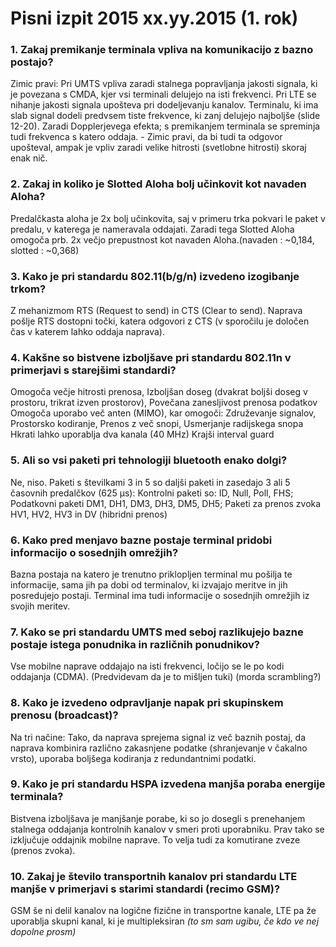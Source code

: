 # Pisni izpit 2015 xx.yy.2015 (1. rok)

### 1. Zakaj premikanje terminala vpliva na komunikacijo z bazno postajo?
Zimic pravi: Pri UMTS vpliva zaradi stalnega popravljanja jakosti signala, ki je povezana s CMDA, kjer vsi terminali delujejo na isti frekvenci. Pri LTE se nihanje jakosti signala upošteva pri dodeljevanju kanalov. Terminalu, ki ima slab signal dodeli predvsem tiste frekvence, ki zanj delujejo najboljše (slide 12-20).
Zaradi Dopplerjevega efekta; s premikanjem terminala se spreminja tudi frekvenca s katero oddaja. - Zimic pravi, da bi tudi ta odgovor upošteval, ampak je vpliv zaradi velike hitrosti (svetlobne hitrosti) skoraj enak nič.

### 2. Zakaj in koliko je Slotted Aloha bolj učinkovit kot navaden Aloha?
Predalčkasta aloha je 2x bolj učinkovita, saj v primeru trka pokvari le paket v predalu, v katerega je nameravala oddajati. Zaradi tega Slotted Aloha omogoča prb. 2x večjo prepustnost kot navaden Aloha.(navaden : ~0,184, slotted : ~0,368)

### 3. Kako je pri standardu 802.11(b/g/n) izvedeno izogibanje trkom?
Z mehanizmom RTS (Request to send) in CTS (Clear to send). Naprava pošlje RTS dostopni točki, katera odgovori z CTS (v sporočilu je določen čas v katerem lahko oddaja naprava).

### 4. Kakšne so bistvene izboljšave pri standardu 802.11n v primerjavi s starejšimi standardi?
Omogoča večje hitrosti prenosa,  Izboljšan doseg (dvakrat boljši doseg v prostoru, trikrat izven prostorov), Povečana zanesljivost prenosa podatkov
Omogoča uporabo več anten (MIMO), kar omogoči: Združevanje signalov, Prostorsko kodiranje, Prenos z več snopi, Usmerjanje radijskega snopa
Hkrati lahko uporablja dva kanala (40 MHz)
Krajši interval guard

### 5. Ali so vsi paketi pri tehnologiji bluetooth enako dolgi?
Ne, niso. Paketi s številkami 3 in 5 so daljši paketi in zasedajo 3 ali 5 časovnih predalčkov (625 μs): Kontrolni paketi so: ID, Null, Poll, FHS; Podatkovni paketi DM1, DH1, DM3, DH3, DM5, DH5; Paketi za prenos zvoka HV1, HV2, HV3 in DV (hibridni prenos)

### 6. Kako pred menjavo bazne postaje terminal pridobi informacijo o sosednjih omrežjih?
Bazna postaja na katero je trenutno priklopljen terminal mu pošilja te informacije, sama jih pa dobi od terminalov, ki izvajajo meritve in jih posredujejo postaji. Terminal ima tudi informacije o sosednjih omrežjih iz svojih meritev.

### 7. Kako se pri standardu UMTS med seboj razlikujejo bazne postaje istega ponudnika in različnih ponudnikov?
Vse mobilne naprave oddajajo na isti frekvenci, ločijo se le po kodi oddajanja (CDMA). (Predvidevam da je to mišljen tuki) (morda scrambling?)

### 8. Kako je izvedeno odpravljanje napak pri skupinskem prenosu (broadcast)?
Na tri načine: Tako, da naprava sprejema signal iz več baznih postaj, da naprava kombinira različno zakasnjene podatke (shranjevanje v čakalno vrsto), uporaba boljšega kodiranja z redundantnimi podatki.

### 9. Kako je pri standardu HSPA izvedena manjša poraba energije terminala?
Bistvena izboljšava je manjšanje porabe, ki so jo dosegli s prenehanjem stalnega oddajanja kontrolnih kanalov v smeri proti uporabniku. Prav tako se izključuje oddajnik mobilne naprave. To velja tudi za komutirane zveze (prenos zvoka).

### 10. Zakaj je število transportnih kanalov pri standardu LTE manjše v primerjavi s starimi standardi (recimo GSM)?
GSM še ni delil kanalov na logične fizične in transportne kanale, LTE pa že uporablja skupni kanal, ki je multipleksiran *(to sm sam ugibu, če kdo ve nej dopolne prosm)*
